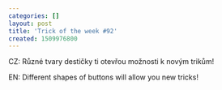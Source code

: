 ```yaml
---
categories: []
layout: post
title: 'Trick of the week #92'
created: 1509976800
---
```

CZ: Různé tvary destičky ti otevřou možnosti k novým trikům!<br />

EN: Different shapes of buttons will allow you new tricks!<br />

<br />

<div class="youtube-player" data-id="Y0Mj4uPyx1E"></div>
